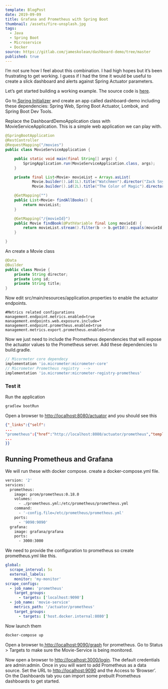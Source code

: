 ```yaml
---
template: BlogPost
date: 2019-09-09
title: Grafana and Prometheus with Spring Boot
thumbnail: /assets/fire-unsplash.jpg
tags:
  - Java
  - Spring Boot
  - Microservice
  - Docker
source: https://gitlab.com/jameskolean/dashboard-demo/tree/master
published: true
---
```


I’m not sure how I feel about this combination. I had high hopes but it’s been frustrating to get working. I guess if I had the time it would be useful to create a slick dashboard and alerts against Spring Actuator parameters.

Let’s get started building a working example. The source code is [here](https://gitlab.com/jameskolean/dashboard-demo/tree/master).

Go to[ Spring Initializer](https://start.spring.io/) and create an app called dashboard-demo including these dependencies: Spring Web, Spring Boot Actuator, Lombok, and Spring Boot Dev Tools.

Replace the DashboardDemoApplication class with MovieServiceApplication. This is a simple web application we can play with.

```java
@SpringBootApplication
@RestController
@RequestMapping("/movies")
public class MovieServiceApplication {

    public static void main(final String[] args) {
        SpringApplication.run(MovieServiceApplication.class, args);
    }

    private final List<Movie> movieList = Arrays.asList(
            Movie.builder().id(1L).title("Watchmen").director("Zack Snyder").build(),
            Movie.builder().id(2L).title("The Color of Magic").director("Vadim Jean").build());

    @GetMapping("")
    public List<Movie> findAllBooks() {
        return movieList;
    }

    @GetMapping("/{movieId}")
    public Movie findBook(@PathVariable final Long movieId) {
        return movieList.stream().filter(b -> b.getId().equals(movieId)).findFirst().orElse(null);
    }

}
```

An create a Movie class

```java
@Data
@Builder
public class Movie {
    private String director;
    private Long id;
    private String title;
}
```

Now edit src/main/resources/application.properties to enable the actuator endpoints.

```properties
#Metrics related configurations
management.endpoint.metrics.enabled=true
management.endpoints.web.exposure.include=*
management.endpoint.prometheus.enabled=true
management.metrics.export.prometheus.enabled=true
```

Now we just need to include the Prometheus dependencies that will expose the actuator values to the Prometheus server. Add these dependencies to build.gradle.

```groovy
// Micormeter core dependecy
implementation 'io.micrometer:micrometer-core'
// Micrometer Prometheus registry  -->
implementation 'io.micrometer:micrometer-registry-prometheus'
```

### Test it

Run the application

```bash
gradlew bootRun
```

Open a browser to <http://localhost:8080/actuator> and you should see this

```json
{"_links":{"self":
...
"prometheus":{"href":"http://localhost:8080/actuator/prometheus","templated":false},
...
}}
```

## Running Prometheus and Grafana

We will run these with docker compose. create a docker-compose.yml file.

```dockerfile
version: '2'
services:
  prometheus:
    image: prom/prometheus:0.18.0
    volumes:
      - ./prometheus.yml:/etc/prometheus/prometheus.yml
    command:
      - '-config.file=/etc/prometheus/prometheus.yml'
    ports:
      - '9090:9090'
  grafana:
    image: grafana/grafana
    ports:
      - 3000:3000
```

We need to provide the configuration to prometheus so create prometheus.yml like this.

```yaml
global:
  scrape_interval: 5s
  external_labels:
    monitor: 'my-monitor'
scrape_configs:
  - job_name: 'prometheus'
    target_groups:
      - targets: ['localhost:9090']
  - job_name: 'movie-service'
    metrics_path: '/actuator/prometheus'
    target_groups:
      - targets: ['host.docker.internal:8080']
```

Now launch them

```bash
docker-compose up
```

Open a browser to[ http://localhost:9090/graph](http://localhost:9090/graph) for prometheus. Go to Status > Targets to make sure the Movie-Service is being monitored.

Now open a browser to <http://localhost:3000/login>. The default credentials are admin:admin. Once in you will want to add Prometheus as a data source. Set the URL to [http://localhost:9090](http://localhost:9090/) and the Access to ‘Browser’. On the Dashboards tab you can import some prebuilt Prometheus dashboards to get started.

